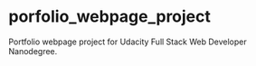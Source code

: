 # porfolio_webpage_project
Portfolio webpage project for Udacity Full Stack Web Developer Nanodegree.
